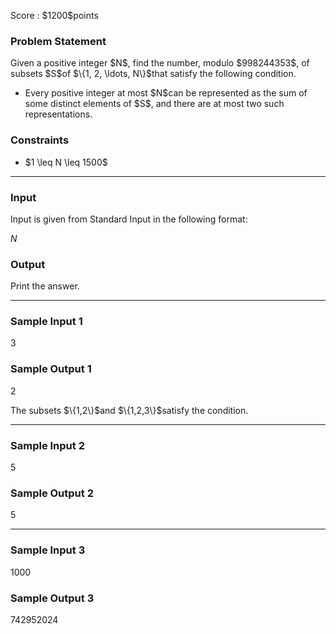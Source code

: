
<div>

<span>

<span>

<p>
Score : $1200$points
</p>

<div>

<section>

### **Problem Statement**

<p>
Given a positive integer $N$, find the number, modulo $998244353$, of subsets $S$of $\{1, 2, \ldots, N\}$that satisfy the following condition.
</p>

<ul>

<li>
Every positive integer at most $N$can be represented as the sum of some distinct elements of $S$, and there are at most two such representations.
</li>

</ul>

</section>

</div>

<div>

<section>

### **Constraints**

<ul>

<li>
$1 \leq N \leq 1500$
</li>

</ul>

</section>

</div>

---

<div>

<div>

<section>

### **Input**

<p>
Input is given from Standard Input in the following format:
</p>

<div>

$N$
</div>

</section>

</div>

<div>

<section>

### **Output**

<p>
Print the answer.
</p>

</section>

</div>

</div>

---

<div>

<section>

### **Sample Input 1**

<div>

3

</div>

</section>

</div>

<div>

<section>

### **Sample Output 1**

<div>

2

</div>

<p>
The subsets $\{1,2\}$and $\{1,2,3\}$satisfy the condition.
</p>

</section>

</div>

---

<div>

<section>

### **Sample Input 2**

<div>

5

</div>

</section>

</div>

<div>

<section>

### **Sample Output 2**

<div>

5

</div>

</section>

</div>

---

<div>

<section>

### **Sample Input 3**

<div>

1000

</div>

</section>

</div>

<div>

<section>

### **Sample Output 3**

<div>

742952024

</div>

</section>

</div>

</span>

</span>

</div>
